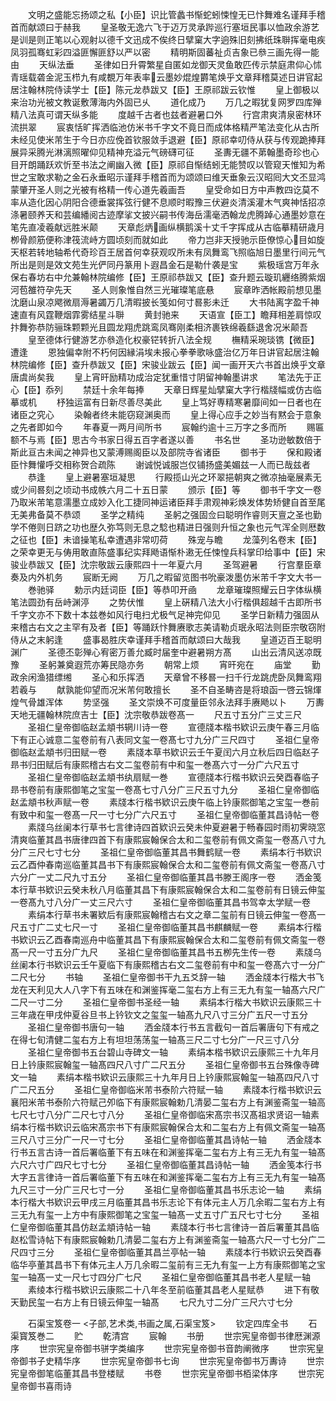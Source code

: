 <!-- { "loadSidebar": true } -->
　　文明之盛能忘扬颂之私【小臣】识比管蠡书惭蛇蚓悚惶无已忭舞难名谨拜手稽首而献颂曰于赫我
　　皇圣敬无逸六飞于迈万灵承跸巡行塞垣民事以恤政余游艺是训是则正笔以心观射以德千文迅成不俟终日擘窠大字逈殊旧刻拂纸珠聨挥毫电疾凤羽孤骞虹彩四溢匪懈匪舒以严以密
　　精明斯固蕃祉贞吉象已叅三画先得一能由
　　天纵法垂
　　圣律如日升霄繁星自匿如龙御天灵鱼敢匹传示禁庭肃仰心怵青瑶载砻金泥玉栉九有咸覩万年表率云墨妙焜煌欝笔焕乎文章拜稽莫述日讲官起居注翰林院侍读学士【臣】陈元龙恭跋又【臣】王原祁跋云钦惟
　　皇上御极以来治功光被文教诞敷薄海内外固已乆
　　道化成乃
　　万几之暇犹复网罗四库殚精八法真可谓天纵多能
　　度越千古者也兹者避暑口外
　　行宫肃爽清泉密林环流拱翠
　　宸衷恬旷挥洒临池仿米书千字文不竟日而成体格精严笔法变化从古所未经见使米芾生于今日亦应俛首钦服敛手退避【臣】原祁幸叨侍从获与传观跪捧拜展异采腾光淋漓照曜仰见精神充溢元气磅礴可征
　　圣夀无疆不苐翰墨奇珍也心目开朗踊跃欢忻至书法之阐幽入微【臣】原祁自惭结蚓无能赞叹以管窥天惟知为希世之宝敢求勒之金石永垂昭示谨拜手稽首而为颂颂曰维天垂象云汉昭囘大文丕显鸿蒙肇开圣人则之光被有格精一传心道先羲画吾
　　皇受命如日方中声教四讫莫不率从造化因心阴阳合德垂裳挥弦行健不息顺时暇豫三伏避炎清溪灌木气爽神恬招凉涤暑颐养天和芸编繙阅古迹摩挲文披兴嗣书传海岳濡毫洒翰龙虎腾踔心通墨妙意在笔先直凌羲献远胜米颠
　　天章彪炳画纵横鹅溪十丈千字挥成从古临摹精研歳月栁骨颜筋便称津筏流峙方圆顷刻而就如此
　　帝力岂非天授驰示臣僚惊心目如旋天枢若转地轴希代奇珍百王居首何幸获观叹所未有凤舞鸾飞照临旭日墨里行间元气所出是则是效文苑生光俨同丹篆用卜遐昌金石是勒什袭是宝
　　紫极瑶宫万年永保右春坊右中允兼翰林院编修【臣】王原祁恭跋又【臣】查升题云璇玑纒络腾紫烟河苞雒符孕先天
　　圣人则象惟自然三光璀璨笔底悬
　　宸章昨洒帐殿前想见墨沈磨山泉凉飔微扇溽暑蠲万几清暇披长笺如何寸晷影未迁
　　大书陆离字盈千神速直有风霆鞭烟霏雾结星斗聨
　　黄封驰来
　　天语宣【臣工】瞻拜相差肩惊叹抃舞弥恭防骊珠颗颗光且圆龙翔虎跳鸾凤骞刚柔相济裹铁绵羲繇退舍况米颠吾
　　皇至德体行健游艺亦叅造化权豪铓转折八法全规
　　橅精采琬琰镌【微臣】遭逢
　　恩独偏幸附不朽何因縁涓埃未报心拳拳歌咏盛治亿万年日讲官起居注翰林院编修【臣】查升恭跋又【臣】宋骏业跋云【臣】闻一画开天六书首出焕乎文章唐虞尚矣我
　　皇上宵旰励精功成治定犹重惜寸阴留神翰墨讲求
　　笔法先于正心【臣】忝列
　　禁廷十余年每捧
　　天章日辉星灿擘窠大字行楷牋幅或仿古临摹或机
　　杼独运富有日新尽善尽美此
　　皇上笃好専精寒暑靡间如一日者也在诸臣之究心
　　染翰者终未能窃窥渊奥而
　　皇上得心应手之妙当有黙会于意象之先者即如今
　　年春夏一两月间所书
　　宸翰约逾十三万字之多而所
　　赐匾额不与焉【臣】思古今书家日得五百字者遂以善
　　书名世
　　圣功逊敏数倍于斯此亘古未闻之神异也又蒙溥赐阁臣以及部院寺省诸臣
　　御书于
　　保和殿诸臣忭舞懽呼交相称贺合疏陈
　　谢诚悦诚服岂仅铺扬盛美媚兹一人而已哉兹者
　　恭逢
　　皇上避暑塞垣凝思
　　行殿揽山光之环翠挹朝爽之微凉抽毫展素无或少间晷刻之顷动书成帙六月二十五日蒙
　　颁示【臣】等
　　御书千字文一卷乃取米芾笔意濡墨立成妙入化工捷同神运诸臣拜手肃观神彩焕发体势矫健自首至尾无美弗备莫不恭颂
　　圣学之精纯
　　圣躬之强固佥曰聪明作睿则天亶之圣也勤学不倦则日跻之功也歴久弥笃则无息之騐也精进日强则升恒之象也元气浑全则厯数之征也【臣】未谙操笔私幸遭遇非常叨荷
　　殊宠与瞻
　　龙藻列名卷末【臣】之荣幸更无与俦用敢直陈盛事纪实拜飏语惭朴遫无任悚惶兵科掌印给事中【臣】宋骏业恭跋又【臣】沈宗敬跋云康熙四十一年夏六月
　　圣驾避暑
　　行宫羣臣章奏及内外机务
　　宸断无阙
　　万几之暇留览图书吮豪泼墨仿米芾千字文大书一
　　巻驰驿
　　勅示内廷词臣【臣】等恭叩开凾
　　龙章璀璨照耀云日字体纵横笔法圆劲有岳峙渊渟
　　之势伏惟
　　皇上硏精八法大小行楷俱超越千古即所书千字文亦不下数十本兹巻如风行电扫尤极气足神完仰见
　　圣学日新精力强固从来稽古右文之主罕有及者【臣】等踊跃忭舞赓歌志美请勒贞珉永昭法则臣宗敬窃附侍从之末躬逢
　　盛事曷胜庆幸谨拜手稽首而献颂曰大哉我
　　皇道迈百王聪明渊广
　　圣德丕彰殚心宥密万善允臧时届奎中避暑朔方髙
　　山出云清风送凉既豫
　　圣躬兼奠遐荒亦筹民隐亦务
　　朝常上烦
　　宵旰宛在
　　庙堂
　　勤政余闲渔猎缥缃
　　圣心和乐挥洒
　　天章曾不移晷一扫千行龙跳虎卧凤舞鸾翔若羲与
　　献孰能仰望而况米芾何敢擅长
　　圣不自圣畴咨是将琅函一啓云锦煇煌气骨雄浑体
　　势坚强
　　圣文崇焕不可度量臣邻永法拜手赓飏以卜
　　万夀天地无疆翰林院庶吉士【臣】沈宗敬恭跋卷髙一
　　尺五寸五分广三丈三尺
　　圣祖仁皇帝御临赵孟頫书辋川诗一卷
　　宣德牋本楷书欵识云庚午春三月临下有正心诚意二玺卷前有八表同文玺一卷髙七寸九分广三尺四寸
　　圣祖仁皇帝御临赵孟頫书归田赋一卷
　　素牋本草书欵识云壬午夏闰六月立秋后四日临赵子昻书归田赋后有康熙稽古右文二玺卷前有中和玺一巻髙六寸一分广六尺五寸
　　圣祖仁皇帝御临赵孟頫书纨扇赋一巻
　　宣德牋本行楷书欵识云癸酉春临子昻书卷前有康熙御笔之宝玺一卷髙七寸八分广三尺五寸九分
　　圣祖仁皇帝御临赵孟頫书秋声赋一卷
　　素牋本行楷书欵识云庚午临上钤康熙御笔之宝玺一巻前有致中和玺一卷髙一尺一寸七分广六尺五寸
　　圣祖仁皇帝御临董其昌诗帖一卷
　　素牋乌丝阑本行草书七言律诗四首欵识云癸未仲夏避暑于畅春园时雨初霁晓窓清爽临董其昌书唐律四首下有康熙宸翰保合太和二玺卷前有佩文斋玺一卷髙八寸九分广三尺七寸七分
　　圣祖仁皇帝御临董其昌书舞鹤赋一卷
　　素绢本行书欵识云乙酉仲春南巡临董其昌书下有康熙宸翰保合太和二玺卷前有佩文斋玺一卷髙八寸六分广一丈二尺九寸五分
　　圣祖仁皇帝御临董其昌书滕王阁序一卷
　　洒金笺本行草书欵识云癸未秋八月临董其昌下有康熙宸翰保合太和二玺卷前有日镜云伸玺一卷髙九寸八分广一丈三尺六寸
　　圣祖仁皇帝御临董其昌书驾幸太学赋一卷
　　素绢本行草书未署欵后有康熙宸翰稽古右文之章二玺前有日镜云伸玺一卷髙一尺五寸广二丈七尺一寸
　　圣祖仁皇帝御临董其昌书麒麟赋一卷
　　素绢本行楷书欵识云乙酉春南巡舟中临董其昌下有康熙宸翰保合太和二玺卷前有佩文斋玺一卷髙一尺一寸五分广九尺
　　圣祖仁皇帝御临董其昌书五栁先生传一卷
　　素牋乌丝阑本行书欵识云壬午夏临下有康熙稽古右文二玺卷前有中和玺一卷髙六寸一分广二尺七分
　　书轴
　　圣祖仁皇帝御书干九五爻辞一轴
　　洒金牋本行楷大书飞龙在天利见大人八字下有五味在和渊鉴挥毫二玺右方上有三无九有玺一轴髙六尺广二尺一寸二分
　　圣祖仁皇帝御书圣经一轴
　　素绢本行楷大书欵识云康熙三十三年歳在甲戌仲夏谷旦书上钤钦文之玺玺一轴髙九尺八寸三分广五尺一寸五分
　　圣祖仁皇帝御书唐句一轴
　　洒金牋本行书五言截句一首后署唐句下有戒之在得七旬清健二玺右方上有坦坦荡荡玺一轴髙三尺二寸七分广一尺三寸八分
　　圣祖仁皇帝御书五台碧山寺碑文一轴
　　素绢本楷书欵识云康熙三十九年月日上钤康熙宸翰玺一轴髙四尺八寸广二尺五分
　　圣祖仁皇帝御书五台殊像寺碑文一轴
　　素绢本楷书欵识云康熙三十九年月日上钤康熙宸翰玺一轴髙四尺八寸广二尺五分
　　圣祖仁皇帝御临米芾书泰阶六符赋一轴
　　素牋本行楷书欵识云襄阳米芾书泰阶六符赋己夘临下有康熙宸翰勅几清晏二玺右方上有渊鉴斋玺一轴高七尺七寸八分广二尺七寸八分
　　圣祖仁皇帝御临宋髙宗书汉髙祖求贤诏一轴素绢本行楷书欵识云临宋髙宗书下有康熙宸翰保合太和二玺右方上有佩文斋玺一轴髙三尺八寸三分广一尺一寸七分
　　圣祖仁皇帝御临董其昌诗帖一轴
　　洒金牋本行书五言古诗一首后署临董下有五味在和渊鉴挥毫二玺右方上有三无九有玺一轴髙六尺六寸广四尺七寸七分
　　圣祖仁皇帝御临董其昌诗帖一轴
　　洒金笺本行书大字五言律诗一首后署临董下有五味在和渊鉴挥毫二玺右方上有三无九有玺一轴髙九尺三寸一分广三尺七寸一分
　　圣祖仁皇帝御临董其昌书乐志论一轴
　　素绢本行楷大书欵识云甲戌三月临董其昌书乐志论下有体元主人万几余暇二玺右方上有三无九有玺一上方中有康熙御笔之宝玺一轴髙一丈五寸广五尺七寸七分
　　圣祖仁皇帝御临董其昌仿赵孟頫诗帖一轴
　　素牋本行书七言律诗一首后署董其昌临赵松雪诗帖下有康熙宸翰勅几清晏二玺右方上有渊鉴斋玺一轴髙六尺一寸七分广二尺四寸三分
　　圣祖仁皇帝御临董其昌兰亭帖一轴
　　素牋本行书欵识云癸酉春临华亭董其昌书下有体元主人万几余暇二玺前有三无九有玺一上方有康熙御笔之宝玺一轴髙一丈一尺七寸四分广七尺
　　圣祖仁皇帝御临董其昌书老人星赋一轴
　　素绫本行楷书欵识云康熙二十八年冬至前临董其昌老人星赋恭
　　进下有敬天勤民玺一右方上有日镜云伸玺一轴髙
　　七尺九寸二分广三尺六寸七分















　　石渠宝笈卷一
<子部,艺术类,书画之属,石渠宝笈>
　　钦定四库全书
　　石渠寳笈巻二
　　贮
　　乾清宫
　　宸翰
　　书册
　　世宗宪皇帝御书律厯渊源序
　　世宗宪皇帝御书骈字类编序
　　世宗宪皇帝御书音韵阐微序
　　世宗宪皇帝御书子史精华序
　　世宗宪皇帝御书七询
　　世宗宪皇帝御书万夀诗
　　世宗宪皇帝御笔临董其昌书登楼赋
　　书卷
　　世宗宪皇帝御书栢梁体序
　　世宗宪皇帝御书喜雨诗
